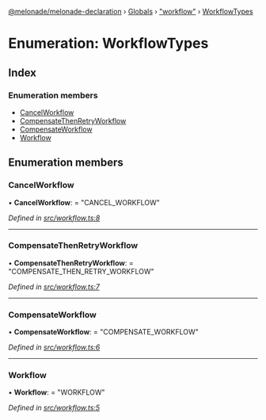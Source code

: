 [@melonade/melonade-declaration](../README.md) › [Globals](../globals.md) › ["workflow"](../modules/_workflow_.md) › [WorkflowTypes](_workflow_.workflowtypes.md)

# Enumeration: WorkflowTypes

## Index

### Enumeration members

* [CancelWorkflow](_workflow_.workflowtypes.md#cancelworkflow)
* [CompensateThenRetryWorkflow](_workflow_.workflowtypes.md#compensatethenretryworkflow)
* [CompensateWorkflow](_workflow_.workflowtypes.md#compensateworkflow)
* [Workflow](_workflow_.workflowtypes.md#workflow)

## Enumeration members

###  CancelWorkflow

• **CancelWorkflow**: = "CANCEL_WORKFLOW"

*Defined in [src/workflow.ts:8](https://github.com/devit-tel/melonade-declaration/blob/2273da1/src/workflow.ts#L8)*

___

###  CompensateThenRetryWorkflow

• **CompensateThenRetryWorkflow**: = "COMPENSATE_THEN_RETRY_WORKFLOW"

*Defined in [src/workflow.ts:7](https://github.com/devit-tel/melonade-declaration/blob/2273da1/src/workflow.ts#L7)*

___

###  CompensateWorkflow

• **CompensateWorkflow**: = "COMPENSATE_WORKFLOW"

*Defined in [src/workflow.ts:6](https://github.com/devit-tel/melonade-declaration/blob/2273da1/src/workflow.ts#L6)*

___

###  Workflow

• **Workflow**: = "WORKFLOW"

*Defined in [src/workflow.ts:5](https://github.com/devit-tel/melonade-declaration/blob/2273da1/src/workflow.ts#L5)*
